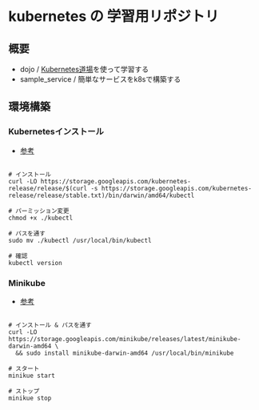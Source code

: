 # kubernetes の 学習用リポジトリ

## 概要

* dojo / [Kubernetes道場](https://cstoku.dev/posts/2018/k8sdojo-01/)を使って学習する
* sample_service / 簡単なサービスをk8sで構築する

## 環境構築

### Kubernetesインストール
* [参考](https://kubernetes.io/ja/docs/tasks/tools/install-kubectl/#macos%E3%81%B8kubectl%E3%82%92%E3%82%A4%E3%83%B3%E3%82%B9%E3%83%88%E3%83%BC%E3%83%AB%E3%81%99%E3%82%8B)

```shell

# インストール
curl -LO https://storage.googleapis.com/kubernetes-release/release/$(curl -s https://storage.googleapis.com/kubernetes-release/release/stable.txt)/bin/darwin/amd64/kubectl

# パーミッション変更
chmod +x ./kubectl

# パスを通す
sudo mv ./kubectl /usr/local/bin/kubectl

# 確認
kubectl version
```

### Minikube

* [参考](https://minikube.sigs.k8s.io/docs/start/macos/)

```shell

# インストール & パスを通す
curl -LO https://storage.googleapis.com/minikube/releases/latest/minikube-darwin-amd64 \
  && sudo install minikube-darwin-amd64 /usr/local/bin/minikube

# スタート
minikue start

# ストップ
minikue stop
```
